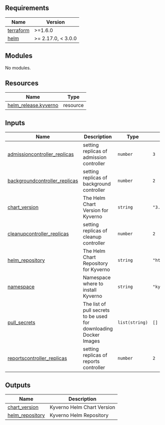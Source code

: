 <!-- BEGIN_TF_DOCS -->
## Requirements

| Name | Version |
|------|---------|
| <a name="requirement_terraform"></a> [terraform](#requirement\_terraform) | >=1.6.0 |
| <a name="requirement_helm"></a> [helm](#requirement\_helm) | >= 2.17.0, < 3.0.0 |

## Modules

No modules.

## Resources

| Name | Type |
|------|------|
| [helm_release.kyverno](https://registry.terraform.io/providers/hashicorp/helm/latest/docs/resources/release) | resource |

## Inputs

| Name | Description | Type | Default | Required |
|------|-------------|------|---------|:--------:|
| <a name="input_admissioncontroller_replicas"></a> [admissioncontroller\_replicas](#input\_admissioncontroller\_replicas) | setting replicas of admission controller | `number` | `3` | no |
| <a name="input_backgroundcontroller_replicas"></a> [backgroundcontroller\_replicas](#input\_backgroundcontroller\_replicas) | setting replicas of background controller | `number` | `2` | no |
| <a name="input_chart_version"></a> [chart\_version](#input\_chart\_version) | The Helm Chart Version for Kyverno | `string` | `"3.4.2"` | no |
| <a name="input_cleanupcontroller_replicas"></a> [cleanupcontroller\_replicas](#input\_cleanupcontroller\_replicas) | setting replicas of cleanup controller | `number` | `2` | no |
| <a name="input_helm_repository"></a> [helm\_repository](#input\_helm\_repository) | The Helm Chart Repository for Kyverno | `string` | `"https://kyverno.github.io/kyverno/"` | no |
| <a name="input_namespace"></a> [namespace](#input\_namespace) | Namespace where to install Kyverno | `string` | `"kyverno"` | no |
| <a name="input_pull_secrets"></a> [pull\_secrets](#input\_pull\_secrets) | The list of pull secrets to be used for downloading Docker Images | `list(string)` | `[]` | no |
| <a name="input_reportscontroller_replicas"></a> [reportscontroller\_replicas](#input\_reportscontroller\_replicas) | setting replicas of reports controller | `number` | `2` | no |

## Outputs

| Name | Description |
|------|-------------|
| <a name="output_chart_version"></a> [chart\_version](#output\_chart\_version) | Kyverno Helm Chart Version |
| <a name="output_helm_repository"></a> [helm\_repository](#output\_helm\_repository) | Kyverno Helm Repository |
<!-- END_TF_DOCS -->